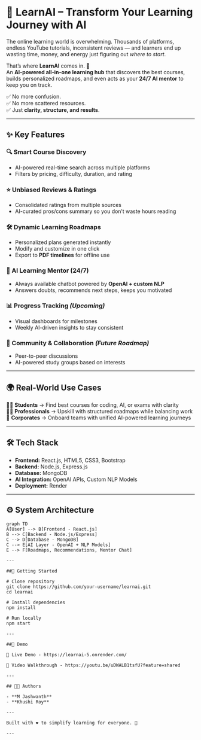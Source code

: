 # 🚀 LearnAI – Transform Your Learning Journey with AI

The online learning world is overwhelming. Thousands of platforms, endless YouTube tutorials, inconsistent reviews — and learners end up wasting time, money, and energy just figuring out *where to start*.

That’s where **LearnAI** comes in. 🎯  
An **AI-powered all-in-one learning hub** that discovers the best courses, builds personalized roadmaps, and even acts as your **24/7 AI mentor** to keep you on track.

✅ No more confusion.  
✅ No more scattered resources.  
✅ Just **clarity, structure, and results**.  

---

## ✨ Key Features  

### 🔍 Smart Course Discovery  
- AI-powered real-time search across multiple platforms  
- Filters by pricing, difficulty, duration, and rating  

### ⭐ Unbiased Reviews & Ratings  
- Consolidated ratings from multiple sources  
- AI-curated pros/cons summary so you don’t waste hours reading  

### 🛠 Dynamic Learning Roadmaps  
- Personalized plans generated instantly  
- Modify and customize in one click  
- Export to **PDF timelines** for offline use  

### 🤖 AI Learning Mentor (24/7)  
- Always available chatbot powered by **OpenAI + custom NLP**  
- Answers doubts, recommends next steps, keeps you motivated  

### 📊 Progress Tracking *(Upcoming)*  
- Visual dashboards for milestones  
- Weekly AI-driven insights to stay consistent  

### 🎯 Community & Collaboration *(Future Roadmap)*  
- Peer-to-peer discussions  
- AI-powered study groups based on interests  

---

## 🌍 Real-World Use Cases  

👩‍🎓 **Students** → Find best courses for coding, AI, or exams with clarity  
👨‍💼 **Professionals** → Upskill with structured roadmaps while balancing work  
🏢 **Corporates** → Onboard teams with unified AI-powered learning journeys  

---

## 🛠 Tech Stack  

- **Frontend:** React.js, HTML5, CSS3, Bootstrap  
- **Backend:** Node.js, Express.js  
- **Database:** MongoDB  
- **AI Integration:** OpenAI APIs, Custom NLP Models  
- **Deployment:** Render  

---

## ⚙️ System Architecture  

```mermaid
graph TD
A[User] --> B[Frontend - React.js]
B --> C[Backend - Node.js/Express]
C --> D[Database - MongoDB]
C --> E[AI Layer - OpenAI + NLP Models]
E --> F[Roadmaps, Recommendations, Mentor Chat]

---

##🚀 Getting Started

# Clone repository
git clone https://github.com/your-username/learnai.git
cd learnai

# Install dependencies
npm install

# Run locally
npm start

---

##📸 Demo

🔗 Live Demo - https://learnai-5.onrender.com/

🎥 Video Walkthrough - https://youtu.be/uDWALB1tsfU?feature=shared

---

## 👨‍💻 Authors  

- **M Jashwanth** 
- **Khushi Roy** 

---

Built with ❤️ to simplify learning for everyone. 🚀  

---
